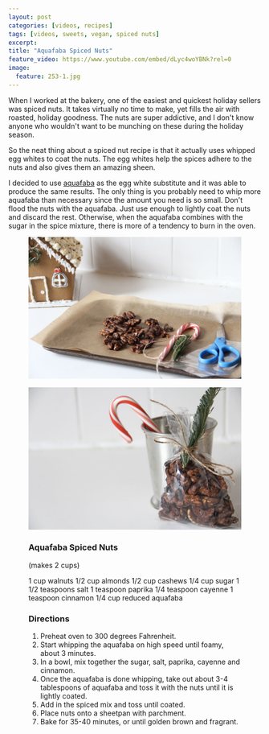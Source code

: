 ```yaml
---
layout: post
categories: [videos, recipes]
tags: [videos, sweets, vegan, spiced nuts]
excerpt: 
title: "Aquafaba Spiced Nuts"
feature_video: https://www.youtube.com/embed/dLyc4woYBNk?rel=0
image:
  feature: 253-1.jpg
---
```


When I worked at the bakery, one of the easiest and quickest holiday sellers was spiced nuts.  It takes virtually no time to make, yet fills the air with roasted, holiday goodness.  The nuts are super addictive, and I don't know anyone who wouldn't want to be munching on these during the holiday season.

So the neat thing about a spiced nut recipe is that it actually uses whipped egg whites to coat the nuts.  The egg whites help the spices adhere to the nuts and also gives them an amazing sheen.

I decided to use [aquafaba](http://eastmeetskitchen.com/videos/blog/what-is-aquafaba/) as the egg white substitute and it was able to produce the same results.  The only thing is you probably need to whip more aquafaba than necessary since the amount you need is so small.  Don't flood the nuts with the aquafaba.  Just use enough to lightly coat the nuts and discard the rest.  Otherwise, when the aquafaba combines with the sugar in the spice mixture, there is more of a tendency to burn in the oven.

<figure>
    <img src="/images/253-3.jpg">
</figure> 

<figure>
    <img src="/images/253-4.jpg">
</figure> 



<figure class="ingredients" markdown="1">

### Aquafaba Spiced Nuts

(makes 2 cups)

1 cup walnuts
1/2 cup almonds
1/2 cup cashews
1/4 cup sugar
1 1/2 teaspoons salt
1 teaspoon paprika
1/4 teaspoon cayenne
1 teaspoon cinnamon
1/4 cup reduced aquafaba

</figure>

<figure class="directions" markdown="1">

### Directions

1. Preheat oven to 300 degrees Fahrenheit.
2. Start whipping the aquafaba on high speed until foamy, about 3 minutes.
3. In a bowl, mix together the sugar, salt, paprika, cayenne and cinnamon.
4. Once the aquafaba is done whipping, take out about 3-4 tablespoons of aquafaba and toss it with the nuts until it is lightly coated.  
5. Add in the spiced mix and toss until coated.
6. Place nuts onto a sheetpan with parchment.
7. Bake for 35-40 minutes, or until golden brown and fragrant.
